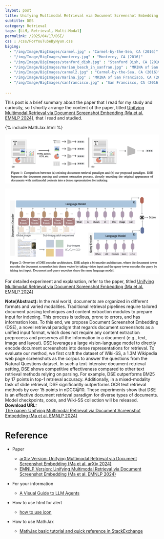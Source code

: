 ```yaml
---
layout: post
title: Unifying Multimodal Retrieval via Document Screenshot Embedding
subtitle: DES
category: Retrieval
tags: [LLM, Retrieval, Multi-Modal]
permalink: /2025/04/17/DSE/
css : /css/ForYouTubeByHyun.css
bigimg: 
  - "/img/Image/BigImages/carmel.jpg" : "Carmel-by-the-Sea, CA (2016)"
  - "/img/Image/BigImages/monterey.jpg" : "Monterey, CA (2016)"
  - "/img/Image/BigImages/stanford_dish.jpg" : "Stanford Dish, CA (2016)"
  - "/img/Image/BigImages/marian_beach_in_sanfran.jpg" : "MRINA of San Francisco, CA (2016)"
  - "/img/Image/BigImages/carmel2.jpg" : "Carmel-by-the-Sea, CA (2016)"
  - "/img/Image/BigImages/marina.jpg" : "MRINA of San Francisco, CA (2016)"
  - "/img/Image/BigImages/sanfrancisco.jpg" : "San Francisco, CA (2016)"
  
---
```


This post is a brief summary about the paper that I read for my study and curiosity, so I shortly arrange the content of the paper, titled [Unifying Multimodal Retrieval via Document Screenshot Embedding (Ma et al. EMNLP 2024)](https://aclanthology.org/2024.emnlp-main.373/), that I read and studied. 

{% include MathJax.html %}


![Ma et al. EMNLP 2024](/img/Image/NaturalLanguageProcessing/Papers/Retrieval/2025-04-17-DSE/DSE_01.png)

![Ma et al. EMNLP 2024](/img/Image/NaturalLanguageProcessing/Papers/Retrieval/2025-04-17-DSE/DSE_02.png)


For detailed experiment and explanation, refer to the paper, titled [Unifying Multimodal Retrieval via Document Screenshot Embedding (Ma et al. EMNLP 2024)](https://aclanthology.org/2024.emnlp-main.373/)

<div class="alert alert-info" role="alert"><i class="fa fa-info-circle"></i> <b>Note(Abstract): </b>
In the real world, documents are organized in different formats and varied modalities. Traditional retrieval pipelines require tailored document parsing techniques and content extraction modules to prepare input for indexing. This process is tedious, prone to errors, and has information loss. To this end, we propose Document Screenshot Embedding (DSE), a novel retrieval paradigm that regards document screenshots as a unified input format, which does not require any content extraction preprocess and preserves all the information in a document (e.g., text, image and layout). DSE leverages a large vision-language model to directly encode document screenshots into dense representations for retrieval. To evaluate our method, we first craft the dataset of Wiki-SS, a 1.3M Wikipedia web page screenshots as the corpus to answer the questions from the Natural Questions dataset. In such a text-intensive document retrieval setting, DSE shows competitive effectiveness compared to other text retrieval methods relying on parsing. For example, DSE outperforms BM25 by 17 points in top-1 retrieval accuracy. Additionally, in a mixed-modality task of slide retrieval, DSE significantly outperforms OCR text retrieval methods by over 15 points in nDCG@10. These experiments show that DSE is an effective document retrieval paradigm for diverse types of documents. Model checkpoints, code, and Wiki-SS collection will be released.
</div>

<div class="alert alert-success" role="alert"><i class="fa fa-paperclip fa-lg"></i> <b>Download URL: </b><br>
  <a href="https://aclanthology.org/2024.emnlp-main.373/">The paper: Unifying Multimodal Retrieval via Document Screenshot Embedding (Ma et al. EMNLP 2024)</a></div>

# Reference 

- Paper 
  - [arXiv Version: Unifying Multimodal Retrieval via Document Screenshot Embedding (Ma et al. arXiv 2024)](https://arxiv.org/abs/2406.11251)
  - [EMNLP Version: Unifying Multimodal Retrieval via Document Screenshot Embedding (Ma et al. EMNLP 2024)](https://aclanthology.org/2024.emnlp-main.373/)
 
- For your information
  - [A Visual Guide to LLM Agents](https://newsletter.maartengrootendorst.com/p/a-visual-guide-to-llm-agents)
  
- How to use html for alert
  - [how to use icon](http://idratherbewriting.com/documentation-theme-jekyll/mydoc_icons.html)
 
- How to use MathJax 
  - [MathJax basic tutorial and quick reference in StackExchange](https://math.meta.stackexchange.com/questions/5020/mathjax-basic-tutorial-and-quick-reference)

